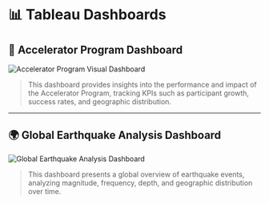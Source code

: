 # 📊 Tableau Dashboards

## 🚀 Accelerator Program Dashboard

![Accelerator Program Visual Dashboard](accelerator_program.png)

> This dashboard provides insights into the performance and impact of the Accelerator Program, tracking KPIs such as participant growth, success rates, and geographic distribution.



---

## 🌍 Global Earthquake Analysis Dashboard

![Global Earthquake Analysis Dashboard](global_earthquake_analysis.png)

> This dashboard presents a global overview of earthquake events, analyzing magnitude, frequency, depth, and geographic distribution over time.

